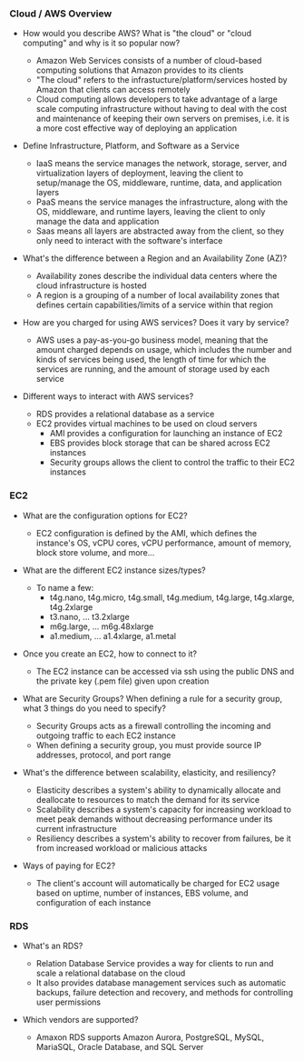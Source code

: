 ### Cloud / AWS Overview
* How would you describe AWS? What is "the cloud" or "cloud computing" and why is it so popular now?
    - Amazon Web Services consists of a number of cloud-based computing solutions that Amazon provides to its clients
    - "The cloud" refers to the infrastucture/platform/services hosted by Amazon that clients can access remotely
    - Cloud computing allows developers to take advantage of a large scale computing infrastructure without having to deal with the cost and maintenance of keeping their own servers on premises, i.e. it is a more cost effective way of deploying an application

* Define Infrastructure, Platform, and Software as a Service
    - IaaS means the service manages the network, storage, server, and virtualization layers of deployment, leaving the client to setup/manage the OS, middleware, runtime, data, and application layers
    - PaaS means the service manages the infrastructure, along with the OS, middleware, and runtime layers, leaving the client to only manage the data and application
    - Saas means all layers are abstracted away from the client, so they only need to interact with the software's interface

* What's the difference between a Region and an Availability Zone (AZ)?
    - Availability zones describe the individual data centers where the cloud infrastructure is hosted
    - A region is a grouping of a number of local availability zones that defines certain capabilities/limits of a service within that region

* How are you charged for using AWS services? Does it vary by service?
    - AWS uses a pay-as-you-go business model, meaning that the amount charged depends on usage, which includes the number and kinds of services being used, the length of time for which the services are running, and the amount of storage used by each service

* Different ways to interact with AWS services?
    - RDS provides a relational database as a service
    - EC2 provides virtual machines to be used on cloud servers
        - AMI provides a configuration for launching an instance of EC2
        - EBS provides block storage that can be shared across EC2 instances
        - Security groups allows the client to control the traffic to their EC2 instances


### EC2

* What are the configuration options for EC2?
    - EC2 configuration is defined by the AMI, which defines the instance's OS, vCPU cores, vCPU performance, amount of memory, block store volume, and more...

* What are the different EC2 instance sizes/types?
    - To name a few:
        - t4g.nano, t4g.micro, t4g.small, t4g.medium, t4g.large, t4g.xlarge, t4g.2xlarge
        - t3.nano, ... t3.2xlarge
        - m6g.large, ... m6g.48xlarge
        - a1.medium, ... a1.4xlarge, a1.metal

* Once you create an EC2, how to connect to it?
    -  The EC2 instance can be accessed via ssh using the public DNS and the private key (.pem file) given upon creation

* What are Security Groups? When defining a rule for a security group, what 3 things do you need to specify?
    - Security Groups acts as a firewall controlling the incoming and outgoing traffic to each EC2 instance
    - When defining a security group, you must provide source IP addresses, protocol, and port range

* What's the difference between scalability, elasticity, and resiliency?
    - Elasticity describes a system's ability to dynamically allocate and deallocate to resources to match the demand for its service
    - Scalability describes a system's capacity for increasing workload to meet peak demands without decreasing performance under its current infrastructure
    - Resiliency describes a system's ability to recover from failures, be it from increased workload or malicious attacks

* Ways of paying for EC2?
    - The client's account will automatically be charged for EC2 usage based on uptime, number of instances, EBS volume, and configuration of each instance


### RDS

* What's an RDS?
    - Relation Database Service provides a way for clients to run and scale a relational database on the cloud
    - It also provides database management services such as automatic backups, failure detection and recovery, and methods for controlling user permissions

* Which vendors are supported?
    - Amaxon RDS supports Amazon Aurora, PostgreSQL, MySQL, MariaSQL, Oracle Database, and SQL Server
